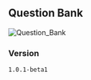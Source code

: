 ## Question Bank

![Question_Bank](https://github.com/user-attachments/assets/e3b35cd3-e881-4000-af31-74e8b70adff8)

### Version

`1.0.1-beta1`
